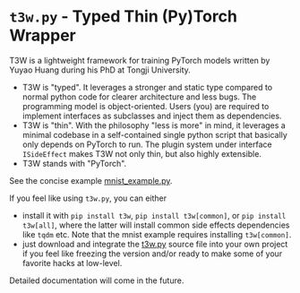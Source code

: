 # `t3w.py` - Typed Thin (Py)Torch Wrapper

T3W is a lightweight framework for training PyTorch models written by Yuyao Huang during his PhD at Tongji University.
- T3W is "typed". It leverages a stronger and static type compared to normal python code for clearer architecture and less bugs. The programming model is object-oriented. Users (you) are required to implement interfaces as subclasses and inject them as dependencies.
- T3W is "thin". With the philosophy "less is more" in mind, it leverages a minimal codebase in a self-contained single python script that basically only depends on PyTorch to run. The plugin system under interface `ISideEffect` makes T3W not only thin, but also highly extensible.
- T3W stands with "PyTorch".

See the concise example [mnist_example.py](https://github.com/tjyuyao/t3w/blob/main/mnist_example.py).

If you feel like using `t3w.py`, you can either

- install it with `pip install t3w`, `pip install t3w[common]`, or `pip install t3w[all]`, where the latter will install common side effects dependencies like `tqdm` etc. Note that the mnist example requires installing `t3w[common]`.
- just download and integrate the [t3w.py](https://github.com/tjyuyao/t3w/blob/main/t3w.py) source file into your own project if you feel like freezing the version and/or ready to make some of your favorite hacks at low-level.

Detailed documentation will come in the future.